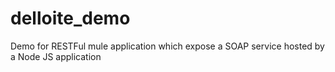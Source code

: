 # delloite_demo
Demo for RESTFul mule application which expose a SOAP service hosted by a Node JS application
